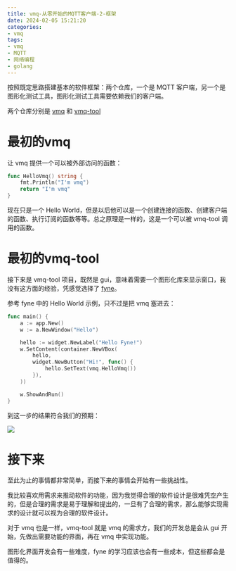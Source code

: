 ```yaml
---
title: vmq-从零开始的MQTT客户端-2-框架
date: 2024-02-05 15:21:20
categories:
- vmq
tags:
- vmq
- MQTT
- 网络编程
- golang
---
```


按照既定思路搭建基本的软件框架：两个仓库，一个是 MQTT 客户端，另一个是图形化测试工具，图形化测试工具需要依赖我们的客户端。

<!-- more -->

两个仓库分别是 [vmq](https://github.com/vitsumoc/vmq) 和 [vmq-tool](https://github.com/vitsumoc/vmq-tool)

# 最初的vmq

让 vmq 提供一个可以被外部访问的函数：

```go test.go
func HelloVmq() string {
	fmt.Println("I'm vmq")
	return "I'm vmq"
}
```

现在只是一个 Hello World，但是以后他可以是一个创建连接的函数、创建客户端的函数、执行订阅的函数等等。总之原理是一样的，这是一个可以被 vmq-tool 调用的函数。

# 最初的vmq-tool

接下来是 vmq-tool 项目，既然是 gui，意味着需要一个图形化库来显示窗口，我没有这方面的经验，凭感觉选择了 [fyne](https://fyne.io/)。

参考 fyne 中的 Hello World 示例，只不过是把 vmq 塞进去：

```go test.go
func main() {
	a := app.New()
	w := a.NewWindow("Hello")

	hello := widget.NewLabel("Hello Fyne!")
	w.SetContent(container.NewVBox(
		hello,
		widget.NewButton("Hi!", func() {
			hello.SetText(vmq.HelloVmq())
		}),
	))

	w.ShowAndRun()
}
```

到这一步的结果符合我们的预期：

![](test.png)

# 接下来

至此为止的事情都非常简单，而接下来的事情会开始有一些挑战性。

我比较喜欢用需求来推动软件的功能，因为我觉得合理的软件设计是很难凭空产生的，但是合理的需求是易于理解和提出的，一旦有了合理的需求，那么能够实现需求的设计就可以视为合理的软件设计。

对于 vmq 也是一样，vmq-tool 就是 vmq 的需求方，我们的开发总是会从 gui 开始，先做出需要功能的界面，再在 vmq 中实现功能。

图形化界面开发会有一些难度，fyne 的学习应该也会有一些成本，但这些都会是值得的。